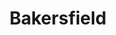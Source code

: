 ---
title: Bakersfield
crosslinks:
- news
- iamverysmart
- autotldr
- mildlyinteresting
- nin
- The_Donald
- picrequests
- cruisers
- pics
- politics
- Android
- trees
- Serendipity
---